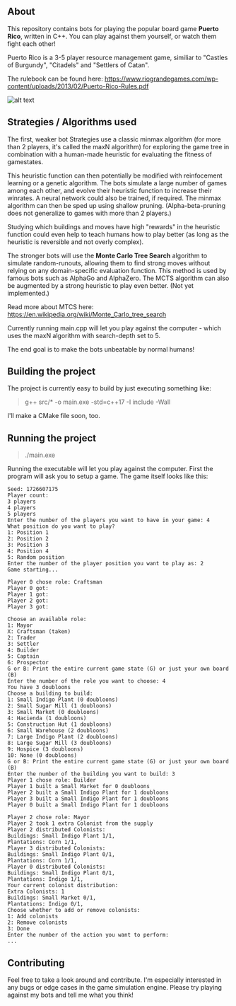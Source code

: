## About

This repository contains bots for playing the popular board game **Puerto Rico**, written in C++. You can play against them yourself, or watch them fight each other!

Puerto Rico is a 3-5 player resource management game, similiar to "Castles of Burgundy", "Citadels" and "Settlers of Catan".

The rulebook can be found here: https://www.riograndegames.com/wp-content/uploads/2013/02/Puerto-Rico-Rules.pdf

![alt text](https://i0.wp.com/boardgamedragons.com/wp-content/uploads/2012/04/IMG_23301.jpg)

## Strategies / Algorithms used

The first, weaker bot Strategies use a classic minmax algorithm (for more than 2 players, it's called the maxN algorithm) for exploring the game tree in combination with a human-made heuristic for evaluating the fitness of gamestates.

This heuristic function can then potentially be modified with reinfocement learning or a genetic algorithm. The bots simulate a large number of games among each other, and evolve their heuristic function to increase their winrates.
A neural network could also be trained, if required. The minmax algorithm can then be sped up using shallow pruning. (Alpha-beta-pruning does not generalize to games with more than 2 players.)

Studying which buildings and moves have high "rewards" in the heuristic function could even help to teach humans how to play better (as long as the heuristic is reversible and not overly complex).

The stronger bots will use the **Monte Carlo Tree Search** algorithm to simulate random-runouts, allowing them to find strong moves without relying on any domain-specific evaluation function.
This method is used by famous bots such as AlphaGo and AlphaZero. The MCTS algorithm can also be augmented by a strong heuristic to play even better. (Not yet implemented.)

Read more about MTCS here: https://en.wikipedia.org/wiki/Monte_Carlo_tree_search

Currently running main.cpp will let you play against the computer - which uses the maxN algorithm with search-depth set to 5.

The end goal is to make the bots unbeatable by normal humans!

## Building the project

The project is currently easy to build by just executing something like:

> g++ src/* -o main.exe -std=c++17 -I include -Wall

I'll make a CMake file soon, too.

## Running the project

> ./main.exe

Running the executable will let you play against the computer. First the program will ask you to setup a game. The game itself looks like this:

```
Seed: 1726607175
Player count:
3 players
4 players
5 players
Enter the number of the players you want to have in your game: 4
What position do you want to play?
1: Position 1
2: Position 2
3: Position 3
4: Position 4
5: Random position
Enter the number of the player position you want to play as: 2
Game starting...

Player 0 chose role: Craftsman
Player 0 got:
Player 1 got:
Player 2 got:
Player 3 got:

Choose an available role:
1: Mayor
X: Craftsman (taken)
2: Trader
3: Settler
4: Builder
5: Captain
6: Prospector
G or B: Print the entire current game state (G) or just your own board (B)
Enter the number of the role you want to choose: 4
You have 3 doubloons
Choose a building to build:
1: Small Indigo Plant (0 doubloons)
2: Small Sugar Mill (1 doubloons)
3: Small Market (0 doubloons)
4: Hacienda (1 doubloons)
5: Construction Hut (1 doubloons)
6: Small Warehouse (2 doubloons)
7: Large Indigo Plant (2 doubloons)
8: Large Sugar Mill (3 doubloons)
9: Hospice (3 doubloons)
10: None (0 doubloons)
G or B: Print the entire current game state (G) or just your own board (B)
Enter the number of the building you want to build: 3
Player 1 chose role: Builder
Player 1 built a Small Market for 0 doubloons
Player 2 built a Small Indigo Plant for 1 doubloons
Player 3 built a Small Indigo Plant for 1 doubloons
Player 0 built a Small Indigo Plant for 1 doubloons

Player 2 chose role: Mayor
Player 2 took 1 extra Colonist from the supply
Player 2 distributed Colonists:
Buildings: Small Indigo Plant 1/1,
Plantations: Corn 1/1,
Player 3 distributed Colonists:
Buildings: Small Indigo Plant 0/1,
Plantations: Corn 1/1,
Player 0 distributed Colonists:
Buildings: Small Indigo Plant 0/1,
Plantations: Indigo 1/1, 
Your current colonist distribution:
Extra Colonists: 1
Buildings: Small Market 0/1,
Plantations: Indigo 0/1,
Choose whether to add or remove colonists:
1: Add colonists
2: Remove colonists
3: Done
Enter the number of the action you want to perform:
...
```

## Contributing

Feel free to take a look around and contribute. I'm especially interested in any bugs or edge cases in the game simulation engine. Please try playing against my bots and tell me what you think!
